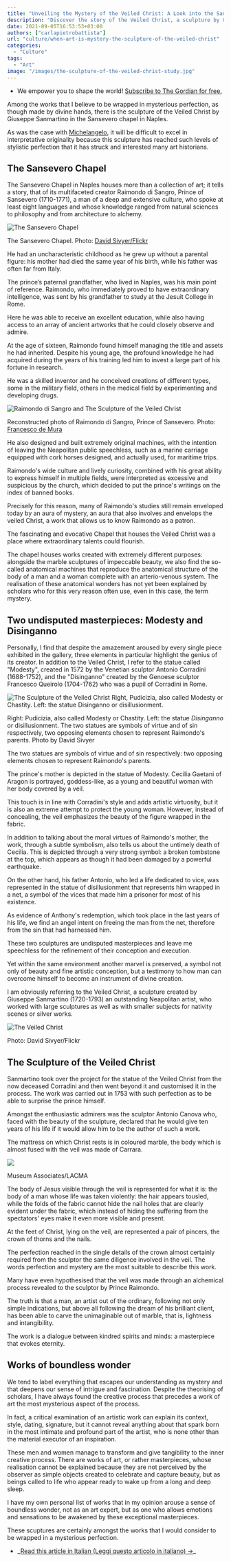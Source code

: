 ```yaml
---
title: "Unveiling the Mystery of the Veiled Christ: A Look into the Sansevero Chapel and its Creator"
description: "Discover the story of the Veiled Christ, a sculpture by Giuseppe Sanmartino housed in the Sansevero Chapel in Naples."
date: 2021-09-05T16:53:53+03:00
authors: ["carlapietrobattista"]
url: "culture/when-art-is-mystery-the-sculpture-of-the-veiled-christ"
categories:
  - "Culture"
tags:
  - "Art"
image: "/images/the-sculpture-of-the-veiled-christ-study.jpg"
---
```


- We empower you to shape the world! [Subscribe to The Gordian for free.](http://un-aligned.org/the-gordian)

Among the works that I believe to be wrapped in mysterious perfection, as though made by divine hands, there is the sculpture of the Veiled Christ by Giuseppe Sanmartino in the Sansevero chapel in Naples.

As was the case with [Michelangelo](https://un-aligned.org/culture/the-perfected-thought-michelangelo-buonarroti/), it will be difficult to excel in interpretative originality because this sculpture has reached such levels of stylistic perfection that it has struck and interested many art historians.

## **The Sansevero Chapel**

The Sansevero Chapel in Naples houses more than a collection of art; it tells a story, that of its multifaceted creator Raimondo di Sangro, Prince of Sansevero (1710-1771), a man of a deep and extensive culture, who spoke at least eight languages and whose knowledge ranged from natural sciences to philosophy and from architecture to alchemy.

![The Sansevero Chapel](/images/Sansevero-Chapel-in-napels-and-the-the-veiled-christ-study-1024x768.jpg)

The Sansevero Chapel. Photo: [David Sivyer/Flickr](https://www.flickr.com/photos/argyle64/15225084721)


He had an uncharacteristic childhood as he grew up without a parental figure: his mother had died the same year of his birth, while his father was often far from Italy.

The prince’s paternal grandfather, who lived in Naples, was his main point of reference. Raimondo, who immediately proved to have extraordinary intelligence, was sent by his grandfather to study at the Jesuit College in Rome.

Here he was able to receive an excellent education, while also having access to an array of ancient artworks that he could closely observe and admire.

At the age of sixteen, Raimondo found himself managing the title and assets he had inherited. Despite his young age, the profound knowledge he had acquired during the years of his training led him to invest a large part of his fortune in research.

He was a skilled inventor and he conceived creations of different types, some in the military field, others in the medical field by experimenting and developing drugs.

![Raimondo di Sangro and The Sculpture of the Veiled Christ](/images/Raimondo-di-Sangro-Prince-of-Sansevero-821x1024.jpg)

Reconstructed photo of Raimondo di Sangro, Prince of Sansevero. Photo: [Francesco de Mura](https://en.wikipedia.org/wiki/en:Francesco_de_Mura)


He also designed and built extremely original machines, with the intention of leaving the Neapolitan public speechless, such as a marine carriage equipped with cork horses designed, and actually used, for maritime trips.

Raimondo's wide culture and lively curiosity, combined with his great ability to express himself in multiple fields, were interpreted as excessive and suspicious by the church, which decided to put the prince's writings on the index of banned books.

Precisely for this reason, many of Raimondo's studies still remain enveloped today by an aura of mystery, an aura that also involves and envelops the veiled Christ, a work that allows us to know Raimondo as a patron.

The fascinating and evocative Chapel that houses the Veiled Christ was a place where extraordinary talents could flourish.

The chapel houses works created with extremely different purposes: alongside the marble sculptures of impeccable beauty, we also find the so-called anatomical machines that reproduce the anatomical structure of the body of a man and a woman complete with an arterio-venous system. The realisation of these anatomical wonders has not yet been explained by scholars who for this very reason often use, even in this case, the term mystery.

## **Two undisputed masterpieces: Modesty and Disinganno**

Personally, I find that despite the amazement aroused by every single piece exhibited in the gallery, three elements in particular highlight the genius of its creator. In addition to the Veiled Christ, I refer to the statue called "Modesty", created in 1572 by the Venetian sculptor Antonio Corradini (1688-1752), and the "Disinganno" created by the Genoese sculptor Francesco Queirolo (1704-1762) who was a pupil of Corradini in Rome.

![The Sculpture of the Veiled Christ Right, Pudicizia, also called Modesty or Chastity. Left: the statue Disinganno or disillusionment.](/images/Modesty-and-Disinganno-Sculpture-of-the-Veiled-Christ.jpg)

Right: Pudicizia, also called Modesty or Chastity. Left: the statue _Disinganno_ or disillusionment. The two statues are symbols of virtue and of sin respectively, two opposing elements chosen to represent Raimondo's parents. Photo by David Sivyer


The two statues are symbols of virtue and of sin respectively: two opposing elements chosen to represent Raimondo's parents.

The prince's mother is depicted in the statue of Modesty. Cecilia Gaetani of Aragon is portrayed, goddess-like, as a young and beautiful woman with her body covered by a veil.

This touch is in line with Corradini's style and adds artistic virtuosity, but it is also an extreme attempt to protect the young woman. However, instead of concealing, the veil emphasizes the beauty of the figure wrapped in the fabric.

In addition to talking about the moral virtues of Raimondo's mother, the work, through a subtle symbolism, also tells us about the untimely death of Cecilia. This is depicted through a very strong symbol: a broken tombstone at the top, which appears as though it had been damaged by a powerful earthquake.

On the other hand, his father Antonio, who led a life dedicated to vice, was represented in the statue of disillusionment that represents him wrapped in a net, a symbol of the vices that made him a prisoner for most of his existence.

As evidence of Anthony's redemption, which took place in the last years of his life, we find an angel intent on freeing the man from the net, therefore from the sin that had harnessed him.

These two sculptures are undisputed masterpieces and leave me speechless for the refinement of their conception and execution.

Yet within the same environment another marvel is preserved, a symbol not only of beauty and fine artistic conception, but a testimony to how man can overcome himself to become an instrument of divine creation.

I am obviously referring to the Veiled Christ, a sculpture created by Giuseppe Sanmartino (1720-1793) an outstanding Neapolitan artist, who worked with large sculptures as well as with smaller subjects for nativity scenes or silver works.

![The Veiled Christ](/images/The-Sculpture-of-the-Veiled-Christ.jpg-1024x700.jpg)

Photo: David Sivyer/Flickr


## The Sculpture of the Veiled Christ

Sanmartino took over the project for the statue of the Veiled Christ from the now deceased Corradini and then went beyond it and customised it in the process. The work was carried out in 1753 with such perfection as to be able to surprise the prince himself.

Amongst the enthusiastic admirers was the sculptor Antonio Canova who, faced with the beauty of the sculpture, declared that he would give ten years of his life if it would allow him to be the author of such a work.

The mattress on which Christ rests is in coloured marble, the body which is almost fused with the veil was made of Carrara.

![](/images/the-veiled-christ-study-568x1024.jpg)

Museum Associates/LACMA


The body of Jesus visible through the veil is represented for what it is: the body of a man whose life was taken violently: the hair appears tousled, while the folds of the fabric cannot hide the nail holes that are clearly evident under the fabric, which instead of hiding the suffering from the spectators' eyes make it even more visible and present.

At the feet of Christ, lying on the veil, are represented a pair of pincers, the crown of thorns and the nails.

The perfection reached in the single details of the crown almost certainly required from the sculptor the same diligence involved in the veil. The words perfection and mystery are the most suitable to describe this work.

Many have even hypothesised that the veil was made through an alchemical process revealed to the sculptor by Prince Raimondo.

The truth is that a man, an artist out of the ordinary, following not only simple indications, but above all following the dream of his brilliant client, has been able to carve the unimaginable out of marble, that is, lightness and intangibility.

The work is a dialogue between kindred spirits and minds: a masterpiece that evokes eternity.

## **Works of boundless wonder**

We tend to label everything that escapes our understanding as mystery and that deepens our sense of intrigue and fascination. Despite the theorising of scholars, I have always found the creative process that precedes a work of art the most mysterious aspect of the process.

In fact, a critical examination of an artistic work can explain its context, style, dating, signature, but it cannot reveal anything about that spark born in the most intimate and profound part of the artist, who is none other than the material executor of an inspiration.

These men and women manage to transform and give tangibility to the inner creative process. There are works of art, or rather masterpieces, whose realisation cannot be explained because they are not perceived by the observer as simple objects created to celebrate and capture beauty, but as beings called to life who appear ready to wake up from a long and deep sleep.

I have my own personal list of works that in my opinion arouse a sense of boundless wonder, not as an art expert, but as one who allows emotions and sensations to be awakened by these exceptional masterpieces.

These scuptures are certainly amongst the works that I would consider to be wrapped in a mysterious perfection.

- _[Read this article in Italian (Leggi questo articolo in italiano) →](https://un-aligned.org/wp-content/uploads/2021/09/Italiano_-Quando-larte-e-mistero.pdf)\_
